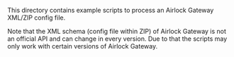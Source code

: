 This directory contains example scripts to process an Airlock Gateway XML/ZIP config file.

Note that the XML schema (config file within ZIP) of Airlock Gateway is not an official API and can change in every version. Due to that the scripts may only work with certain versions of Airlock Gateway.
